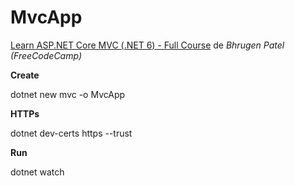 # MvcApp

[Learn ASP.NET Core MVC (.NET 6) - Full Course](https://www.youtube.com/watch?v=hZ1DASYd9rk) de *Bhrugen Patel (FreeCodeCamp)*

**Create**

dotnet new mvc -o MvcApp

**HTTPs**

dotnet dev-certs https --trust

**Run**

dotnet watch